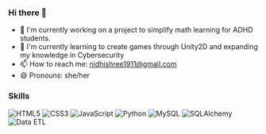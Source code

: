 ### Hi there 👋
<!--
**Nidhishree-S-P/Nidhishree-S-P** is a ✨ *special* ✨ repository because its `README.md` (this file) appears on your GitHub profile.
-->

- 🔭 I'm currently working on a project to simplify math learning for ADHD students.
- 🌱 I'm currently learning to create games through Unity2D and expanding my knowledge in Cybersecurity 
- 📫 How to reach me: nidhishree1911@gmail.com
- 😄 Pronouns: she/her

### Skills
![HTML5](https://img.shields.io/badge/HTML5-E34F26?style=for-the-badge&logo=html5&logoColor=white)
![CSS3](https://img.shields.io/badge/CSS3-1572B6?style=for-the-badge&logo=css3&logoColor=white)
![JavaScript](https://img.shields.io/badge/JavaScript-F7DF1E?style=for-the-badge&logo=javascript&logoColor=black)
![Python](https://img.shields.io/badge/Python-3776AB?style=for-the-badge&logo=python&logoColor=white)
![MySQL](https://img.shields.io/badge/MySQL-4479A1?style=for-the-badge&logo=mysql&logoColor=white)
![SQLAlchemy](https://img.shields.io/badge/SQLAlchemy-D71F00?style=for-the-badge&logo=sqlalchemy&logoColor=white)
![Data ETL](https://img.shields.io/badge/Data_ETL-4834d4?style=for-the-badge&logo=apache-airflow&logoColor=white)

<!--
- 👯 I'm looking to collaborate on ...
- 🤔 I'm looking for help with ...
- 💬 Ask me about ...
-->
